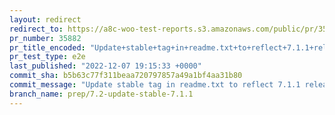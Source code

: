```yaml
---
layout: redirect
redirect_to: https://a8c-woo-test-reports.s3.amazonaws.com/public/pr/35882/e2e/index.html
pr_number: 35882
pr_title_encoded: "Update+stable+tag+in+readme.txt+to+reflect+7.1.1+release"
pr_test_type: e2e
last_published: "2022-12-07 19:15:33 +0000"
commit_sha: b5b63c77f311beaa720797857a49a1bf4aa31b80
commit_message: "Update stable tag in readme.txt to reflect 7.1.1 release"
branch_name: prep/7.2-update-stable-7.1.1
---
```

